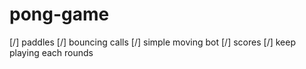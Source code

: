 # pong-game
[/] paddles
[/] bouncing calls
[/] simple moving bot
[/] scores
[/] keep playing each rounds
